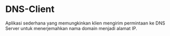# DNS-Client
Aplikasi sederhana yang memungkinkan klien mengirim permintaan ke DNS Server untuk menerjemahkan nama domain menjadi alamat IP.
